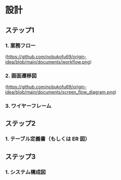 # 設計
## ステップ1
### 1. 業務フロー
(https://github.com/nobukofu69/origin-idea/blob/main/documents/workflow.png)
### 2. 画面遷移図
(https://github.com/nobukofu69/origin-idea/blob/main/documents/screen_flow_diagram.png)
### 3. ワイヤーフレーム
## ステップ2
### 1. テーブル定義書（もしくは ER 図）
## ステップ3
### 1. システム構成図